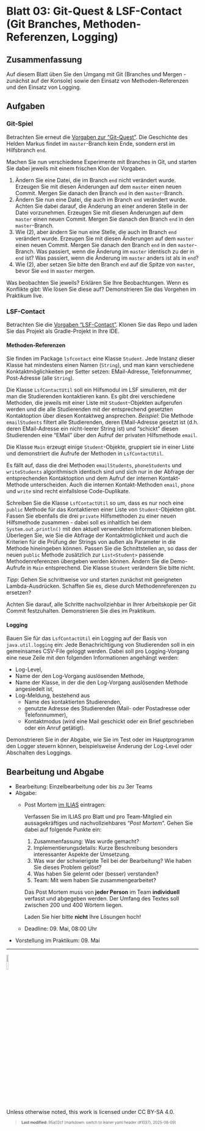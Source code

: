 # Blatt 03: Git-Quest & LSF-Contact (Git Branches, Methoden-Referenzen, Logging)

## Zusammenfassung

Auf diesem Blatt üben Sie den Umgang mit Git (Branches und Mergen -
zunächst auf der Konsole) sowie den Einsatz von Methoden-Referenzen und
den Einsatz von Logging.

## Aufgaben

### Git-Spiel

Betrachten Sie erneut die [Vorgaben zur
“Git-Quest”](https://github.com/Programmiermethoden-CampusMinden/prog2_ybel_gitquest).
Die Geschichte des Helden Markus findet im `master`-Branch kein Ende,
sondern erst im Hilfsbranch `end`.

Machen Sie nun verschiedene Experimente mit Branches in Git, und starten
Sie dabei jeweils mit einem frischen Klon der Vorgaben.

1.  Ändern Sie eine Datei, die im Branch `end` nicht verändert wurde.
    Erzeugen Sie mit diesen Änderungen auf dem `master` einen neuen
    Commit. Mergen Sie danach den Branch `end` in den `master`-Branch.
2.  Ändern Sie nun eine Datei, die auch im Branch `end` verändert wurde.
    Achten Sie dabei darauf, die Änderung an einer anderen Stelle in der
    Datei vorzunehmen. Erzeugen Sie mit diesen Änderungen auf dem
    `master` einen neuen Commit. Mergen Sie danach den Branch `end` in
    den `master`-Branch.
3.  Wie (2), aber ändern Sie nun eine Stelle, die auch im Branch `end`
    verändert wurde. Erzeugen Sie mit diesen Änderungen auf dem `master`
    einen neuen Commit. Mergen Sie danach den Branch `end` in den
    `master`-Branch. Was passiert, wenn die Änderung im `master`
    identisch zu der in `end` ist? Was passiert, wenn die Änderung im
    `master` anders ist als in `end`?
4.  Wie (2), aber setzen Sie bitte den Branch `end` auf die Spitze von
    `master`, bevor Sie `end` in `master` mergen.

Was beobachten Sie jeweils? Erklären Sie Ihre Beobachtungen. Wenn es
Konflikte gibt: Wie lösen Sie diese auf? Demonstrieren Sie das Vorgehen
im Praktikum live.

### LSF-Contact

Betrachten Sie die [Vorgaben
“LSF-Contact”](https://github.com/Programmiermethoden-CampusMinden/prog2_ybel_lsfcontact).
Klonen Sie das Repo und laden Sie das Projekt als Gradle-Projekt in Ihre
IDE.

#### Methoden-Referenzen

Sie finden im Package `lsfcontact` eine Klasse `Student`. Jede Instanz
dieser Klasse hat mindestens einen Namen (`String`), und man kann
verschiedene Konktaktmöglichkeiten per Setter setzen: EMail-Adresse,
Telefonnummer, Post-Adresse (alle `String`).

Die Klasse `LsfContactUtil` soll ein Hilfsmodul im LSF simulieren, mit
der man die Studierenden kontaktieren kann. Es gibt drei verschiedene
Methoden, die jeweils mit einer Liste mit `Student`-Objekten aufgerufen
werden und die alle Studierenden mit der entsprechend gesetzten
Kontaktoption über diesen Kontaktweg ansprechen. *Beispiel*: Die Methode
`emailStudents` filtert alle Studierenden, deren EMail-Adresse gesetzt
ist (d.h. deren EMail-Adresse ein nicht-leerer String ist) und “schickt”
diesen Studierenden eine “EMail” über den Aufruf der privaten
Hilfsmethode `email`.

Die Klasse `Main` erzeugt einige `Student`-Objekte, gruppiert sie in
einer Liste und demonstriert die Aufrufe der Methoden in
`LsfContactUtil`.

Es fällt auf, dass die drei Methoden `emailStudents`, `phoneStudents`
und `writeStudents` algorithmisch identisch sind und sich nur in der
Abfrage der entsprechenden Kontaktoption und dem Aufruf der internen
Kontakt-Methode unterscheiden. Auch die internen Kontakt-Methoden
`email`, `phone` und `write` sind recht einfallslose Code-Duplikate.

Schreiben Sie die Klasse `LsfContactUtil` so um, dass es nur noch eine
`public` Methode für das Kontaktieren einer Liste von `Student`-Objekten
gibt. Fassen Sie ebenfalls die drei `private` Hilfsmethoden zu einer
neuen Hilfsmethode zusammen - dabei soll es inhaltlich bei dem
`System.out.println()` mit den aktuell verwendeten Informationen
bleiben. Überlegen Sie, wie Sie die Abfrage der Kontaktmöglichkeit und
auch die Kriterien für die Prüfung der Strings von außen als Parameter
in die Methode hineingeben können. Passen Sie die Schnittstellen an, so
dass der neuen `public` Methode zusätzlich zur `List<Student>` passende
Methodenreferenzen übergeben werden können. Ändern Sie die Demo-Aufrufe
in `Main` entsprechend. Die Klasse `Student` verändern Sie bitte nicht.

*Tipp*: Gehen Sie schrittweise vor und starten zunächst mit geeigneten
Lambda-Ausdrücken. Schaffen Sie es, diese durch Methodenreferenzen zu
ersetzen?

Achten Sie darauf, alle Schritte nachvollziehbar in Ihrer Arbeitskopie
per Git Commit festzuhalten. Demonstrieren Sie dies im Praktikum.

#### Logging

Bauen Sie für das `LsfContactUtil` ein Logging auf der Basis von
`java.util.logging` ein: Jede Benachrichtigung von Studierenden soll in
ein gemeinsames CSV-File geloggt werden. Dabei soll pro Logging-Vorgang
eine neue Zeile mit den folgenden Informationen angehängt werden:

- Log-Level,
- Name der den Log-Vorgang auslösenden Methode,
- Name der Klasse, in der die den Log-Vorgang auslösenden Methode
  angesiedelt ist,
- Log-Meldung, bestehend aus
  - Name des kontaktierten Studierenden,
  - genutzte Adresse des Studierenden (Mail- oder Postadresse oder
    Telefonnummer),
  - Kontaktmodus (wird eine Mail geschickt oder ein Brief geschrieben
    oder ein Anruf getätigt).

Demonstrieren Sie in der Abgabe, wie Sie im Test oder im Hauptprogramm
den Logger steuern können, beispielsweise Änderung der Log-Level oder
Abschalten des Loggings.

## Bearbeitung und Abgabe

- Bearbeitung: Einzelbearbeitung oder bis zu 3er Teams
- Abgabe:
  - Post Mortem [im
    ILIAS](https://www.hsbi.de/elearning/goto.php?target=exc_1514856&client_id=FH-Bielefeld)
    eintragen:

    Verfassen Sie im ILIAS pro Blatt und pro Team-Mitglied ein
    aussagekräftiges und nachvollziehbares “*Post Mortem*”. Gehen Sie
    dabei auf folgende Punkte ein:

    1.  Zusammenfassung: Was wurde gemacht?
    2.  Implementierungsdetails: Kurze Beschreibung besonders
        interessanter Aspekte der Umsetzung.
    3.  Was war der schwierigste Teil bei der Bearbeitung? Wie haben Sie
        dieses Problem gelöst?
    4.  Was haben Sie gelernt oder (besser) verstanden?
    5.  Team: Mit wem haben Sie zusammengearbeitet?

    Das Post Mortem muss von **jeder Person** im Team **individuell**
    verfasst und abgegeben werden. Der Umfang des Textes soll zwischen
    200 und 400 Wörtern liegen.

    Laden Sie hier bitte **nicht** Ihre Lösungen hoch!

  - Deadline: 09. Mai, 08:00 Uhr
- Vorstellung im Praktikum: 09. Mai

------------------------------------------------------------------------

<img src="https://licensebuttons.net/l/by-sa/4.0/88x31.png" width="10%">

Unless otherwise noted, this work is licensed under CC BY-SA 4.0.

<blockquote><p><sup><sub><strong>Last modified:</strong> 95a02cf (markdown: switch to leaner yaml header (#1037), 2025-08-09)<br></sub></sup></p></blockquote>
